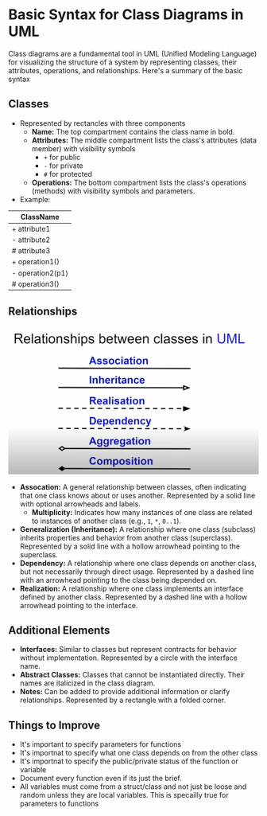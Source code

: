 # Basic Syntax for Class Diagrams in UML

Class diagrams are a fundamental tool in UML (Unified Modeling Language) for visualizing the structure of a system by representing classes, their attributes, operations, and relationships. Here's a summary of the basic syntax

## Classes

* Represented by rectancles with three components
  * **Name:** The top compartment contains the class name in bold.
  * **Attributes:** The middle compartment lists the class's attributes (data member) with visibility symbols
    * `+` for public
    * `-` for private
    * `#` for protected
  * **Operations:** The bottom compartment lists the class's operations (methods) with visibility symbols and parameters.
* Example:
  
| ClassName |
| --- |
| + attribute1 |
| - attribute2 |
| # attribute3 |
| + operation1() |
| - operation2(p1) |
| # operation3() |

## Relationships

![alt text](assets/class_diagram_relations.png)

* **Assocation:** A general relationship between classes, often indicating that one class knows about or uses another. Represented by a solid line with optional arrowheads and labels.
  * **Multiplicity:**  Indicates how many instances of one class are related to instances of another class (e.g., `1`, `*`, `0..1`).
* **Generalization (Inheritance):** A relationship where one class (subclass) inherits properties and behavior from another class (superclass). Represented by a solid line with a hollow arrowhead pointing to the superclass.
* **Dependency:** A relationship where one class depends on another class, but not necessarily through direct usage. Represented by a dashed line with an arrowhead pointing to the class being depended on.
* **Realization:** A relationship where one class implements an interface defined by another class. Represented by a dashed line with a hollow arrowhead pointing to the interface.

## Additional Elements

* **Interfaces:** Similar to classes but represent contracts for behavior without implementation. Represented by a circle with the interface name.
* **Abstract Classes:** Classes that cannot be instantiated directly. Their names are italicized in the class diagram.
* **Notes:** Can be added to provide additional information or clarify relationships. Represented by a rectangle with a folded corner.

## Things to Improve

* It's important to specify parameters for functions
* It's importnat to specify what one class depends on from the other class
* It's importnat to specify the public/private status of the function or variable
* Document every function even if its just the brief.
* All variables must come from a struct/class and not just be loose and random unless they are local variables. This is specailly true for parameters to functions 
